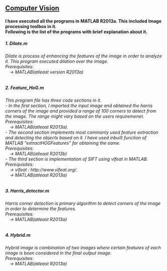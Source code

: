 <html>
<body>
<h2><u> Computer Vision</u></h2>
<h4>I have executed all the programs in MATLAB R2013a. This included Image processing toolbox in it. <br>Following is the list of the programs with brief explanation about it.</h4>
<h5>
1. Dilate.m </h5>
<h6> Dilate is process of enhancing the features of the image in order to analyze it. This program executed dilation over the image.<br>
Prerequisites:<br>
&emsp;-> MATLAB(atleast version R2013a) </h6>
<h5>
2. Feature_HoG.m </h5>
<h6>This program file has three code sections in it.<br>
- In the first section, I imported the input image and obtained the harris corners of the image and provided a range of 100 corners to detect from the image. The range might vary based on the users requiremenet.<br> 
  Prerequisites: <br>
&emsp;-> MATLAB(atleast R2013a).<br>
- The second section implements most commonly used feature extraction and detecting the objects based on it. I have used inbuilt function of MATLAB "extractHOGFeatures" for obtaining the same.<br>
  Prerequisites:<br> 
&emsp;-> MATLAB(atleast R2013b)<br>
- The third section is implementation of SIFT using vlfeat in MATLAB.<br>
  Prerequisites:<br>
&emsp;-> vlfeat : http://www.vlfeat.org/. <br>
&emsp;-> MATLAB(atleast R2013a) </h6>
<H5>
3. Harris_detector.m </h5>
<h6>
Harris corner detection is primary algorithm to detect corners of the image in order to determine the features.<br>
Prerequisites:<br>
&emsp;-> MATLAB(atleast R2013a)
</h6>
<h5>
4. Hybrid.m</h5>
<h6>
Hybrid image is combination of two images where certain features of each image is been considered in the final output image.<br>
Prerequisites:<br>
&emsp;-> MATLAB(atleast R2013a)
</h6> 
</body>
</html>
